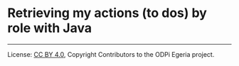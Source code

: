 <!-- SPDX-License-Identifier: CC-BY-4.0 -->
<!-- Copyright Contributors to the ODPi Egeria project. -->


# Retrieving my actions (to dos) by role with Java



----
License: [CC BY 4.0](https://creativecommons.org/licenses/by/4.0/),
Copyright Contributors to the ODPi Egeria project.
